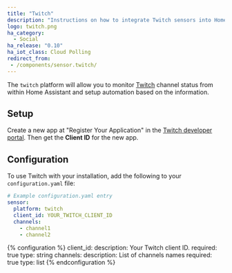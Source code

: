 ```yaml
---
title: "Twitch"
description: "Instructions on how to integrate Twitch sensors into Home Assistant."
logo: twitch.png
ha_category:
  - Social
ha_release: "0.10"
ha_iot_class: Cloud Polling
redirect_from:
 - /components/sensor.twitch/
---
```


The `twitch` platform will allow you to monitor [Twitch](http://www.twitch.tv/) channel status from within Home Assistant and setup automation based on the information.

## Setup

Create a new app at "Register Your Application" in the [Twitch developer portal](https://glass.twitch.tv/console/apps). Then get the **Client ID** for the new app.

## Configuration

To use Twitch with your installation, add the following to your `configuration.yaml` file:

```yaml
# Example configuration.yaml entry
sensor:
  platform: twitch
  client_id: YOUR_TWITCH_CLIENT_ID
  channels:
    - channel1
    - channel2
```

{% configuration %}
client_id:
  description: Your Twitch client ID.
  required: true
  type: string
channels:
  description: List of channels names
  required: true
  type: list
{% endconfiguration %}
